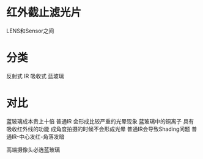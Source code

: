 # 红外截止滤光片
LENS和Sensor之间
# 分类
反射式 IR
吸收式 蓝玻璃

# 对比
蓝玻璃成本贵上十倍
普通IR 会形成比较严重的光晕现象
蓝玻璃中的铜离子 具有吸收红外线的功能 成角度拍摄的时候不会形成光晕
普通IR会导致Shading问题
普通IR-中心发红-角落发暗

高端摄像头必选蓝玻璃